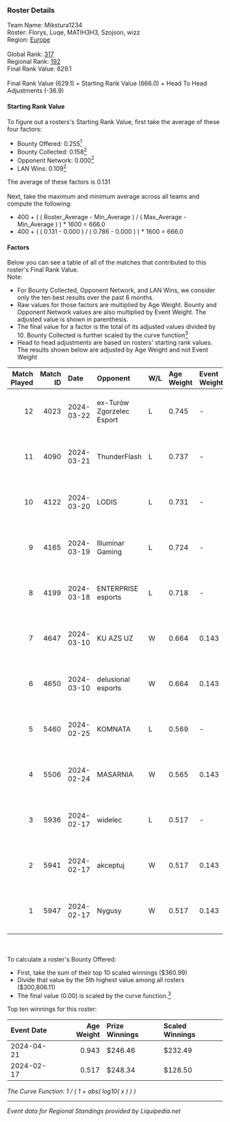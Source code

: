 ### Roster Details<br />
Team Name: Mikstura1234<br />
Roster: Florys, Luqe, MATIH3H3, Szojson, wizz<br />
Region: [Europe]( ../standings_europe.md)<br />
<br />
Global Rank: [317](../standings_global.md)<br />
Regional Rank: [192]( ../standings_europe.md)<br />
Final Rank Value:  629.1<br />
<br />
Final Rank Value (629.1) = Starting Rank Value (666.0) + Head To Head Adjustments (-36.9)<br />

#### Starting Rank Value<br />
To figure out a rosters's Starting Rank Value, first take the average of these four factors:<br />
- Bounty Offered: 0.255[<sup>1</sup>](#table2)
- Bounty Collected: 0.158[<sup>2</sup>](#table1)
- Opponent Network: 0.000[<sup>2</sup>](#table1)
- LAN Wins: 0.109[<sup>2</sup>](#table1)

The average of these factors is 0.131<br />
<br />
Next, take the maximum and minimum average across all teams and compute the following:<br />
- 400 + ( ( Roster_Average - Min_Average ) / ( Max_Average - Min_Average ) ) * 1600 = 666.0
- 400 + ( ( 0.131 - 0.000 ) / ( 0.786 - 0.000 ) ) * 1600 = 666.0


#### Factors<br />
Below you can see a table of all of the matches that contributed to this roster's Final Rank Value.<br />
Note:<br />

- For Bounty Collected, Opponent Network, and LAN Wins, we consider only the ten best results over the past 6 months.
- Raw values for those factors are multiplied by Age Weight. Bounty and Opponent Network values are also multiplied by Event Weight. The adjusted value is shown in parenthesis.
- The final value for a factor is the total of its adjusted values divided by 10. Bounty Collected is further scaled by the curve function[<sup>3</sup>](#curveFunction)
- Head to head adjustments are based on rosters' starting rank values. The results shown below are adjusted by Age Weight and not Event Weight
<span id="table1"></span><br />


| Match Played | Match ID | Date       | Opponent                  | W/L | Age Weight | Event Weight | Bounty Collected | Opponent Network | LAN Wins  | H2H Adj. | Roster                                |
| -: | -: | :- | :- | :- | :- | :- | :- | :- | :- | -: | :- |
|           12 |     4023 | 2024-03-22 | ex-Turów Zgorzelec Esport | L   | 0.745      | -            | -                | -                | -         |    -7.80 | Florys, Luqe, MATIH3H3, Szojson, wizz |
|           11 |     4090 | 2024-03-21 | ThunderFlash              | L   | 0.737      | -            | -                | -                | -         |    -7.01 | Florys, Luqe, MATIH3H3, Szojson, wizz |
|           10 |     4122 | 2024-03-20 | LODIS                     | L   | 0.731      | -            | -                | -                | -         |   -13.71 | Florys, Luqe, MATIH3H3, Szojson, wizz |
|            9 |     4165 | 2024-03-19 | Illuminar Gaming          | L   | 0.724      | -            | -                | -                | -         |    -8.12 | Florys, Luqe, MATIH3H3, Szojson, wizz |
|            8 |     4199 | 2024-03-18 | ENTERPRISE esports        | L   | 0.718      | -            | -                | -                | -         |    -4.83 | Florys, Luqe, MATIH3H3, Szojson, wizz |
|            7 |     4647 | 2024-03-10 | KU AZS UZ                 | W   | 0.664      | 0.143        | 0.000 (0.000)    | 0.018 (0.002)    | 0 (0.000) |     3.98 | Florys, Luqe, Speeky, Szojson, wizz   |
|            6 |     4650 | 2024-03-10 | delusional esports        | W   | 0.664      | 0.143        | 0.000 (0.000)    | 0.000 (0.000)    | 0 (0.000) |     3.86 | Florys, Luqe, Speeky, Szojson, wizz   |
|            5 |     5460 | 2024-02-25 | KOMNATA                   | L   | 0.569      | -            | -                | -                | -         |    -9.11 | Florys, Luqe, MATIH3H3, Szojson, wizz |
|            4 |     5506 | 2024-02-24 | MASARNIA                  | W   | 0.565      | 0.143        | 0.000 (0.000)    | 0.000 (0.000)    | 0 (0.000) |     3.21 | Florys, Luqe, MATIH3H3, Szojson, wizz |
|            3 |     5936 | 2024-02-17 | widelec                   | L   | 0.517      | -            | -                | -                | -         |    -8.01 | Florys, Luqe, MATIH3H3, Szojson, wizz |
|            2 |     5941 | 2024-02-17 | akceptuj                  | W   | 0.517      | 0.143        | 0.001 (0.000)    | 0.028 (0.002)    | 1 (0.517) |     7.68 | Florys, Luqe, MATIH3H3, Szojson, wizz |
|            1 |     5947 | 2024-02-17 | Nygusy                    | W   | 0.517      | 0.143        | 0.000 (0.000)    | 0.000 (0.000)    | 1 (0.517) |     2.97 | Florys, Luqe, MATIH3H3, Szojson, wizz |

<br />
<span id="table2"></span><br />
To calculate a roster's Bounty Offered:<br />

- First, take the sum of their top 10 scaled winnings ($360.99)
- Divide that value by the 5th highest value among all rosters ($300,806.11)
- The final value (0.00) is scaled by the curve function.[<sup>3</sup>](#curveFunction)

Top ten winnings for this roster:<br />

| Event Date | Age Weight | Prize Winnings | Scaled Winnings |
| :- | -: | :- | :- |
| 2024-04-21 |      0.943 | $246.46        | $232.49         |
| 2024-02-17 |      0.517 | $248.34        | $128.50         |


<span id="curveFunction"></span>_The Curve Function: 1 / ( 1 + abs( log10( x ) ) )_<br />

---
_Event data for Regional Standings provided by Liquipedia.net_<br />
